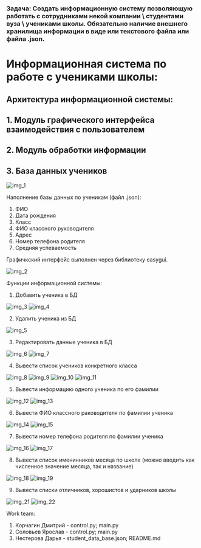 ### Задача: Создать информационную систему позволяющую работать с сотрудниками некой компании \ студентами вуза \ учениками школы. Обязательно наличие внешнего хранилища информации в виде или текстового файла или файла .json.

# Информационная система по работе с учениками школы:

## Архитектура информационной системы:
## 1. Модуль графического интерфейса взаимодействия с пользователем
## 2. Модуль обработки информации
## 3. База данных учеников

![img_1](https://user-images.githubusercontent.com/107861149/197413870-1ddc3993-b68b-4477-a7af-548aa7d63266.jpg)

Наполнение базы данных по ученикам (файл .json):
1. ФИО
2. Дата рождения
3. Класс
4. ФИО классного руководителя
5. Адрес
6. Номер телефона родителя
7. Средняя успеваемость

Графичкский интерфейс выполнен через библиотеку easygui.

![img_2](https://user-images.githubusercontent.com/107861149/197413940-6fb375b6-fcf8-45a5-ae24-cc87611ff732.jpg)

Функции информационной системы:
1. Добавить ученика в БД

![img_3](https://user-images.githubusercontent.com/107861149/197484207-30722e51-9fde-4edc-9fb7-fdb1568c6577.jpg)
![img_4](https://user-images.githubusercontent.com/107861149/197484226-cc1399a7-1566-426d-aae0-65dca2bb22f7.jpg)

2. Удалить ученика из БД

![img_5](https://user-images.githubusercontent.com/107861149/197414139-f0aa1807-3858-4a09-822c-a6a93e024480.jpg)

3. Редактировать данные ученика в БД

![img_6](https://user-images.githubusercontent.com/107861149/197414188-01ba2c69-1f85-4b24-9635-9e84448ddec4.jpg)
![img_7](https://user-images.githubusercontent.com/107861149/197414215-cb065699-c544-433d-9584-1534cba77759.jpg)

4. Вывести список учеников конкретного класса

![img_8](https://user-images.githubusercontent.com/107861149/197414228-d08bdd95-e9e5-4b59-93a3-739c95961914.jpg)
![img_9](https://user-images.githubusercontent.com/107861149/197414235-6751498e-6cb7-4102-870d-dc77cc0eefcf.jpg)
![img_10](https://user-images.githubusercontent.com/107861149/197414238-2de413af-8fb8-4290-8804-bbe920be7d64.jpg)
![img_11](https://user-images.githubusercontent.com/107861149/197414242-3b3cc26f-7631-4bc2-b3af-d3b1f76f96e1.jpg)

5. Вывести информацию одного ученика по его фамилии

![img_12](https://user-images.githubusercontent.com/107861149/197414250-4af47ba0-7d58-4017-8f16-0d3fd28b2b84.jpg)
![img_13](https://user-images.githubusercontent.com/107861149/197414254-be03056e-b5ad-4c23-83d3-9eee92a9eec7.jpg)

6. Вывести ФИО классного раководителя по фамилии ученика

![img_14](https://user-images.githubusercontent.com/107861149/197414264-7dea47e1-3211-441d-b433-47fc88128def.jpg)
![img_15](https://user-images.githubusercontent.com/107861149/197414267-db4a5e50-f6d3-4d44-8556-e21ca364e9eb.jpg)

7. Вывести номер телефона родителя по фамилии ученика

![img_16](https://user-images.githubusercontent.com/107861149/197414271-5697369c-eeba-4168-a14a-a73051a6c5c8.jpg)
![img_17](https://user-images.githubusercontent.com/107861149/197414272-1a507cfe-5088-4d88-bee1-ab10a36b68f2.jpg)

8. Вывести список именинников месяца по школе (можно вводить как численное значение месяца, так и название)

![img_18](https://user-images.githubusercontent.com/107861149/197414282-8c0ea667-f773-4822-bc59-81da35d81222.jpg)
![img_19](https://user-images.githubusercontent.com/107861149/197414284-3b9a8068-e672-4774-935a-a65ea31263f7.jpg)

9. Вывести списки отличников, хорошистов и ударников школы

![img_21](https://user-images.githubusercontent.com/107861149/197414288-715d9a60-5d63-40c5-ae50-fd3ad4d674ec.jpg)
![img_22](https://user-images.githubusercontent.com/107861149/197414289-b5a9d8bf-c199-4b54-aa2d-51a44db86f06.jpg)


Work team:
1. Корчагин Дмитрий - control.py; main.py
2. Соловьев Ярослав - control.py; main.py
3. Нестерова Дарья - student_data_base.json; README.md

